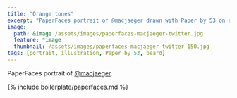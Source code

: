 ```yaml
---
title: "Orange tones"
excerpt: "PaperFaces portrait of @macjaeger drawn with Paper by 53 on an iPad."
image:   
  path: &image /assets/images/paperfaces-macjaeger-twitter.jpg 
  feature: *image
  thumbnail: /assets/images/paperfaces-macjaeger-twitter-150.jpg
tags: [portrait, illustration, Paper by 53, beard]
---
```


PaperFaces portrait of [@macjaeger](https://twitter.com/macjaeger).

{% include boilerplate/paperfaces.md %}
